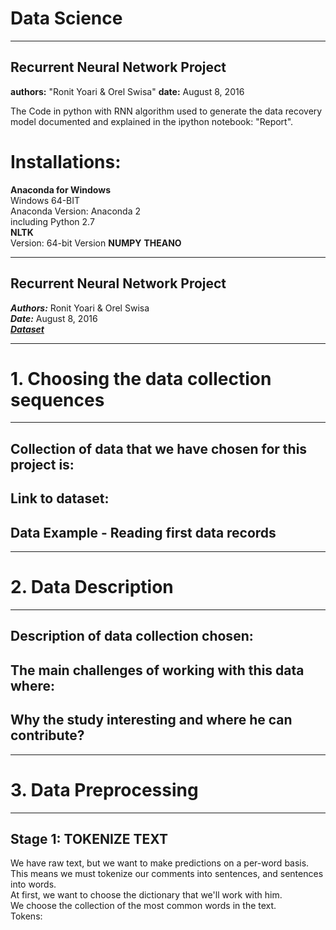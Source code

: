 #  Data Science

---
**Recurrent Neural Network Project**
---
**authors:**
"Ronit Yoari & Orel Swisa"
**date:**
August 8, 2016
  
The Code in python with RNN algorithm used to generate the data recovery model documented and explained in the ipython notebook: "Report".  

# Installations:
**Anaconda for Windows**  
Windows 64-BIT  
Anaconda Version: Anaconda 2  
including Python 2.7  
**NLTK**  
Version: 64-bit Version
**NUMPY**
**THEANO**



---
**Recurrent Neural Network Project**
---
***Authors:*** Ronit Yoari & Orel Swisa  
***Date:*** August 8, 2016  
***[Dataset]()***  

---
# 1. Choosing the data collection sequences
---
## Collection of data that we have chosen for this project is:  
  
## Link to dataset:  
  
## Data Example - Reading first data records  
  
  
---
# 2. Data Description
---
## Description of data collection chosen:  
  
## The main challenges of working with this data where:  
  
## Why the study interesting and where he can contribute?  
  
  
  
---
# 3. Data Preprocessing
---
## Stage 1: TOKENIZE TEXT  
We have raw text, but we want to make predictions on a per-word basis.  
This means we must tokenize our comments into sentences, and sentences into words.   
At first, we want to choose the dictionary that we'll work with him.  
We choose the collection of the most common words in the text.  
Tokens:  
